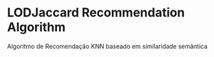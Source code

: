 # LODJaccard Recommendation Algorithm

Algoritmo de Recomendação KNN baseado em similaridade semântica 
	
